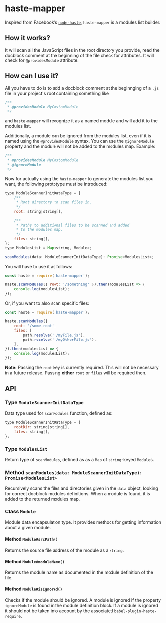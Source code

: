 # haste-mapper

Inspired from Facebook's [`node-haste`](https://github.com/facebookarchive/node-haste),
`haste-mapper` is a modules list builder.

## How it works?

It will scan all the JavaScript files in the root directory you provide, read the docblock
comment at the beginning of the file check for attributes. It will check for
`@providesModule` attribute.

## How can I use it?

All you have to do is to add a docblock comment at the beginnging of a `.js` file in your
project's root containing something like

```js
/**
 * @providesModule MyCustomModule
 */
```

and `haste-mapper` will recognize it as a named module and will add it to the modules list.

Additionally, a module can be ignored from the modules list, even if it is named using the
`@providesModule` syntax. You can use the `@ignoreModule` property and the module will not
be added to the modules map. Example:

```js
/**
 * @providesModule MyCustomModule
 * @ignoreModule
 */
```

Now for actually using the `haste-mapper` to generate the modules list you want, the
following prototype must be introduced:

```js
type ModuleScannerInitDataType = {
    /**
     * Root directory to scan files in.
     */
    root: string|string[],

    /**
     * Paths to additional files to be scanned and added
     * to the modules map.
     */
    files: string[],
};
type ModulesList = Map<string, Module>;

scanModules(data: ModuleScannerInitDataType): Promise<ModulesList>;
```

You will have to use it as follows:

```js
const haste = require('haste-mapper');

haste.scanModules({ root: '/something' }).then(modulesList => {
    console.log(modulesList);
});
```

Or, if you want to also scan specific files:

```js
const haste = require('haste-mapper');

haste.scanModules({
    root: '/some-root',
    files: [
        path.resolve('./myFile.js'),
        path.resolve('./myOtherFile.js'),
    ],
}).then(modulesList => {
    console.log(modulesList);
});
```

**Note:** Passing the `root` key is currently required. This will not be necessary in a future
release. Passing **either** `root` or `files` will be required then.

## API

### Type `ModuleScannerInitDataType`

Data type used for `scanModules` function, defined as:

```js
type ModuleScannerInitDataType = {
    rootDir: string|string[],
    files: string[],
};
```

### Type `ModulesList`

Return type of `scanModules`, defined as as a `Map` of `string`-keyed
`Module`s.

### Method `scanModules(data: ModuleScannerInitDataType): Promise<ModulesList>`

Recursively scans the files and directories given in the `data` object,
looking for correct docblock modules definitions. When a module is found,
it is added to the returned modules map.

### Class `Module`

Module data encapsulation type. It provides methods for getting information
about a given module.

#### Method `Module#srcPath()`

Returns the source file address of the module as a `string`.

#### Method `Module#moduleName()`

Returns the module name as documented in the module definition of the file.

#### Method `Module#isIgnored()`

Checks if the module should be ignored. A module is ignored if the property
`ignoreModule` is found in the module definition block. If a module is ignored
it should not be taken into account by the associated `babel-plugin-haste-require`.
